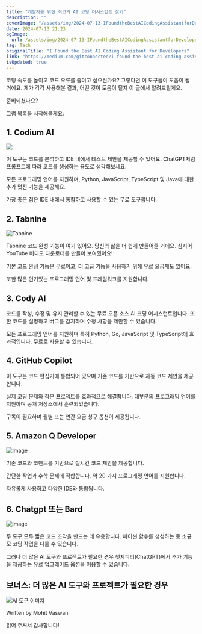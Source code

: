 ```yaml
---
title: "개발자를 위한 최고의 AI 코딩 어시스턴트 찾기"
description: ""
coverImage: "/assets/img/2024-07-13-IFoundtheBestAICodingAssistantforDevelopers_0.png"
date: 2024-07-13 21:23
ogImage: 
  url: /assets/img/2024-07-13-IFoundtheBestAICodingAssistantforDevelopers_0.png
tag: Tech
originalTitle: "I Found the Best AI Coding Assistant for Developers"
link: "https://medium.com/gitconnected/i-found-the-best-ai-coding-assistant-for-developers-232fa470a261"
isUpdated: true
---
```





코딩 속도를 높이고 코드 오류를 줄이고 싶으신가요? 그렇다면 이 도구들이 도움이 될 거에요. 제가 각각 사용해본 결과, 어떤 것이 도움이 될지 이 글에서 알려드릴게요.

준비되셨나요?

그럼 목록을 시작해볼게요:

## 1. Codium AI

<div class="content-ad"></div>

<img src="/assets/img/2024-07-13-IFoundtheBestAICodingAssistantforDevelopers_0.png" />

이 도구는 코드를 분석하고 IDE 내에서 테스트 제안을 제공할 수 있어요. ChatGPT처럼 프롬프트에 따라 코드를 생성하는 용도로 생각해보세요.

모든 프로그래밍 언어를 지원하며, Python, JavaScript, TypeScript 및 Java에 대한 추가 멋진 기능을 제공해요.

가장 좋은 점은 IDE 내에서 통합하고 사용할 수 있는 무료 도구랍니다.

<div class="content-ad"></div>

## 2. Tabnine

![Tabnine](/assets/img/2024-07-13-IFoundtheBestAICodingAssistantforDevelopers_1.png)

Tabnine 코드 완성 기능이 여기 있어요. 당신의 삶을 더 쉽게 만들어줄 거에요. 심지어 YouTube 비디오 다운로더를 만들어 보여줬어요!

기본 코드 완성 기능은 무료이고, 더 고급 기능을 사용하기 위해 유료 요금제도 있어요.

<div class="content-ad"></div>

또한 많은 인기있는 프로그래밍 언어 및 프레임워크를 지원합니다.

## 3. Cody AI

코드를 작성, 수정 및 유지 관리할 수 있는 무료 오픈 소스 AI 코딩 어시스턴트입니다. 또한 코드를 설명하고 버그를 감지하며 수정 사항을 제안할 수 있습니다.

모든 프로그래밍 언어를 지원하며 특히 Python, Go, JavaScript 및 TypeScript에 효과적입니다. 무료로 사용할 수 있습니다.

<div class="content-ad"></div>

## 4. GitHub Copilot

이 도구는 코드 편집기에 통합되어 있으며 기존 코드를 기반으로 자동 코드 제안을 제공합니다.

실제 코딩 문제와 작은 프로젝트를 효과적으로 해결합니다. 대부분의 프로그래밍 언어를 지원하며 공개 저장소에서 훈련되었습니다.

구독이 필요하며 월별 또는 연간 요금 청구 옵션이 제공됩니다.

<div class="content-ad"></div>

## 5. Amazon Q Developer

![Image](/assets/img/2024-07-13-IFoundtheBestAICodingAssistantforDevelopers_2.png)

기존 코드와 코멘트를 기반으로 실시간 코드 제안을 제공합니다.

간단한 작업과 수학 문제에 적합합니다. 약 20 가지 프로그래밍 언어를 지원합니다.

<div class="content-ad"></div>

자유롭게 사용하고 다양한 IDE와 통합됩니다.

## 6. Chatgpt 또는 Bard

![image](/assets/img/2024-07-13-IFoundtheBestAICodingAssistantforDevelopers_3.png)

두 도구 모두 짧은 코드 조각을 만드는 데 유용합니다. 파이썬 함수를 생성하는 등 소규모 코딩 작업을 다룰 수 있습니다.

<div class="content-ad"></div>

그러나 더 많은 AI 도구와 프로젝트가 필요한 경우 챗지피티(ChatGPT)에서 추가 기능을 제공하는 유료 업그레이드 옵션을 이용할 수 있습니다.

## 보너스: 더 많은 AI 도구와 프로젝트가 필요한 경우

![AI 도구 이미지](/assets/img/2024-07-13-IFoundtheBestAICodingAssistantforDevelopers_4.png)

<div class="content-ad"></div>

Written by Mohit Vaswani

읽어 주셔서 감사합니다!